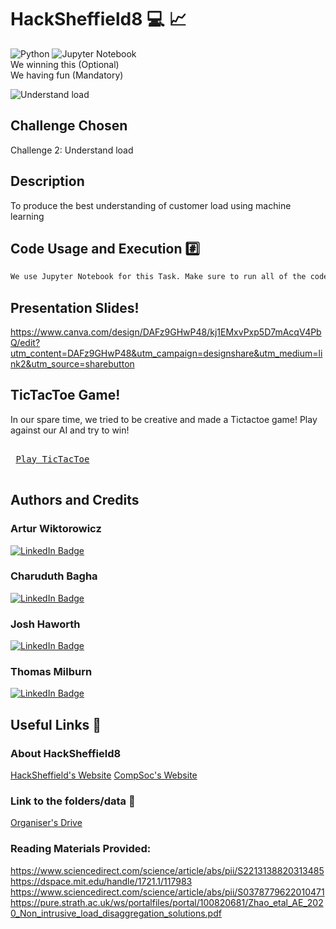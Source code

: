 # HackSheffield8 :computer: :chart_with_upwards_trend:
![Python](https://img.shields.io/badge/python-3670A0?style=for-the-badge&logo=python&logoColor=ffdd54) 
![Jupyter Notebook](https://img.shields.io/badge/jupyter-%23FA0F00.svg?style=for-the-badge&logo=jupyter&logoColor=white) <br/>
We winning this (Optional) <br />
We having fun (Mandatory)

![Understand load](https://github.com/jhaworth21/HackSheffield8/assets/33745451/754984e1-6da7-4ae3-b623-2adc9e9ff98d)

## Challenge Chosen
Challenge 2: Understand load
## Description
To produce the best understanding of customer load using machine learning

## Code Usage and Execution :hash:
```markdown
We use Jupyter Notebook for this Task. Make sure to run all of the code to ensure that it is pulled, formatted and plotted properly. 
```
## Presentation Slides!
https://www.canva.com/design/DAFz9GHwP48/kj1EMxvPxp5D7mAcqV4PbQ/edit?utm_content=DAFz9GHwP48&utm_campaign=designshare&utm_medium=link2&utm_source=sharebutton

## TicTacToe Game!
In our spare time, we tried to be creative and made a Tictactoe game! Play against our AI and try to win!

<kbd> <br> [Play TicTacToe](https://github.com/jhaworth21/HackSheffield8/tree/main/tictactoe) <br> </kbd>

## Authors and Credits 
### Artur Wiktorowicz
<div id="badges">
  <a href="https://www.linkedin.com/in/awiktorowicz/">
    <img src="https://img.shields.io/badge/LinkedIn-blue?style=for-the-badge&logo=linkedin&logoColor=white" alt="LinkedIn Badge"/>
  </a>
</div>

### Charuduth Bagha
<div id="badges">
  <a href="https://www.linkedin.com/in/bagha-charuduth/"> 
    <img src="https://img.shields.io/badge/LinkedIn-blue?style=for-the-badge&logo=linkedin&logoColor=white" alt="LinkedIn Badge"/>
  </a>
</div>

### Josh Haworth
<div id="badges">
  <a href="https://www.linkedin.com/in/josh-h-107b151b1/"> 
    <img src="https://img.shields.io/badge/LinkedIn-blue?style=for-the-badge&logo=linkedin&logoColor=white" alt="LinkedIn Badge"/>
  </a>
</div>

### Thomas Milburn
<div id="badges">
  <a href="https://www.linkedin.com/in/thomas-j-milburn/">
    <img src="https://img.shields.io/badge/LinkedIn-blue?style=for-the-badge&logo=linkedin&logoColor=white" alt="LinkedIn Badge"/>
  </a>
</div>


## Useful Links :link:
### About HackSheffield8
[HackSheffield's Website](https://shefcompsoc.uk/hacksheffield-8/)
[CompSoc's Website](https://shefcompsoc.uk/hacksheffield-8/)

### Link to the folders/data :file_folder:
[Organiser's Drive](https://drive.google.com/drive/u/2/folders/14GUJKrTulMzB_53_S_S8jzN7VGNvV4ba)

### Reading Materials Provided:
https://www.sciencedirect.com/science/article/abs/pii/S2213138820313485
https://dspace.mit.edu/handle/1721.1/117983
https://www.sciencedirect.com/science/article/abs/pii/S0378779622010471
https://pure.strath.ac.uk/ws/portalfiles/portal/100820681/Zhao_etal_AE_2020_Non_intrusive_load_disaggregation_solutions.pdf


